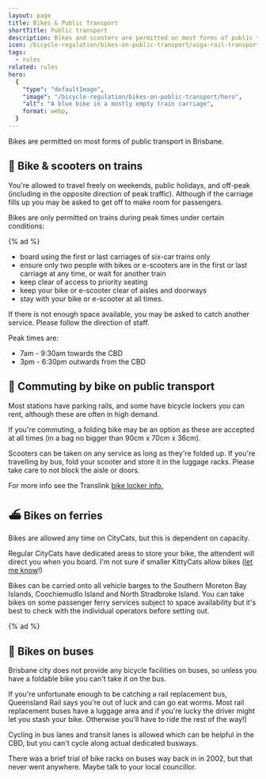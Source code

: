 ```yaml
---
layout: page
title: Bikes & Public Transport
shortTitle: Public transport
description: Bikes and scooters are permitted on most forms of public transport in Brisbane. Find out when, where and the details about bikes on buses, trains, and ferries.
icon: /bicycle-regulation/bikes-on-public-transport/aiga-rail-transportation.svg
tags:
  - rules
related: rules
hero:
  {
	"type": "defaultImage",
	"image": "/bicycle-regulation/bikes-on-public-transport/hero",
	"alt": "A blue bike in a mostly empty train carriage",
	format: webp,
  }
---
```


Bikes are permitted on most forms of public transport in Brisbane.

## 🚂 Bike & scooters on trains

You're allowed to travel freely on weekends, public holidays, and off-peak (including in the opposite direction of peak traffic). Although if the carriage fills up you may be asked to get off to make room for passengers.

Bikes are only permitted on trains during peak times under certain conditions:

{% ad %}

- board using the first or last carriages of six-car trains only
- ensure only two people with bikes or e-scooters are in the first or last carriage at any time, or wait for another train
- keep clear of access to priority seating
- keep your bike or e-scooter clear of aisles and doorways
- stay with your bike or e-scooter at all times.

If there is not enough space available, you may be asked to catch another service. Please follow the direction of staff.

Peak times are:

- 7am - 9:30am towards the CBD
- 3pm - 6:30pm outwards from the CBD

## 👔 Commuting by bike on public transport

Most stations have parking rails, and some have bicycle lockers you can rent, although these are often in high demand.

If you're commuting, a folding bike may be an option as these are accepted at all times (in a bag no bigger than 90cm x 70cm x 36cm).

Scooters can be taken on any service as long as they're folded up. If you're travelling by bus, fold your scooter and store it in the luggage racks. Please take care to not block the aisle or doors.

For more info see the Translink <a href="https://translink.com.au/travel-with-us/cycling-and-walking">bike locker info.</a>

## ⛴️ Bikes on ferries

Bikes are allowed any time on CityCats, but this is dependent on capacity.

Regular CityCats have dedicated areas to store your bike, the attendent will direct you when you board. I'm not sure if smaller KittyCats allow bikes (<a href="mailto:ash@kyd.com.au">let me know</a>!)

Bikes can be carried onto all vehicle barges to the Southern Moreton Bay Islands, Coochiemudlo Island and North Stradbroke Island. You can take bikes on some passenger ferry services subject to space availability but it's best to check with the individual operators before setting out.

{% ad %}

## 🚌 Bikes on buses

Brisbane city does not provide any bicycle facilities on buses, so unless you have a foldable bike you can't take it on the bus.

If you're unfortunate enough to be catching a rail replacement bus, Queensland Rail says you're out of luck and can go eat worms. Most rail replacement buses have a luggage area and if you're lucky the driver might let you stash your bike. Otherwise you'll have to ride the rest of the way!)

Cycling in bus lanes and transit lanes is allowed which can be helpful in the CBD, but you can't cycle along actual dedicated busways.

There was a brief trial of bike racks on buses way back in in 2002, but that never went anywhere. Maybe talk to your local councillor.
